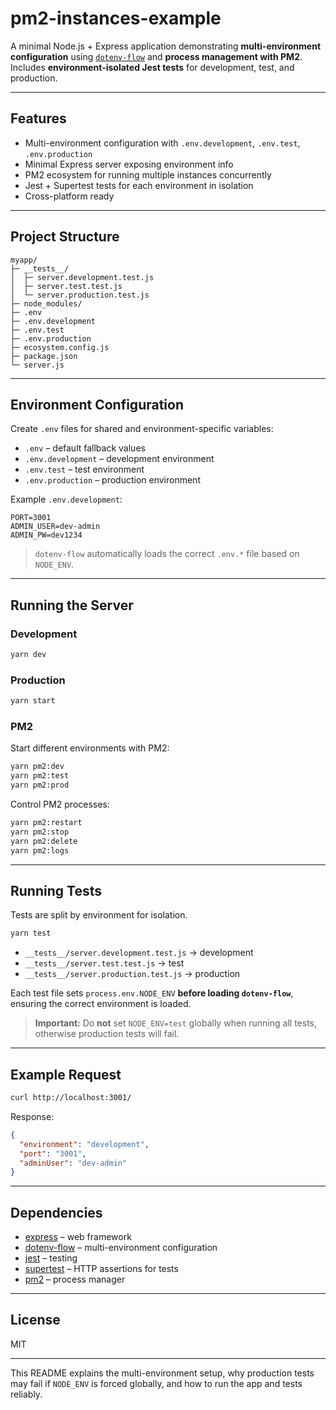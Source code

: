 # pm2-instances-example

A minimal Node.js + Express application demonstrating **multi-environment configuration** using [`dotenv-flow`](https://www.npmjs.com/package/dotenv-flow) and **process management with PM2**. Includes **environment-isolated Jest tests** for development, test, and production.

---

## Features

* Multi-environment configuration with `.env.development`, `.env.test`, `.env.production`
* Minimal Express server exposing environment info
* PM2 ecosystem for running multiple instances concurrently
* Jest + Supertest tests for each environment in isolation
* Cross-platform ready

---

## Project Structure

```
myapp/
├─ __tests__/
│  ├─ server.development.test.js
│  ├─ server.test.test.js
│  └─ server.production.test.js
├─ node_modules/
├─ .env
├─ .env.development
├─ .env.test
├─ .env.production
├─ ecosystem.config.js
├─ package.json
└─ server.js
```

---

## Environment Configuration

Create `.env` files for shared and environment-specific variables:

* `.env` – default fallback values
* `.env.development` – development environment
* `.env.test` – test environment
* `.env.production` – production environment

Example `.env.development`:

```env
PORT=3001
ADMIN_USER=dev-admin
ADMIN_PW=dev1234
```

> `dotenv-flow` automatically loads the correct `.env.*` file based on `NODE_ENV`.

---

## Running the Server

### Development

```bash
yarn dev
```

### Production

```bash
yarn start
```

### PM2

Start different environments with PM2:

```bash
yarn pm2:dev
yarn pm2:test
yarn pm2:prod
```

Control PM2 processes:

```bash
yarn pm2:restart
yarn pm2:stop
yarn pm2:delete
yarn pm2:logs
```

---

## Running Tests

Tests are split by environment for isolation.

```bash
yarn test
```

* `__tests__/server.development.test.js` → development
* `__tests__/server.test.test.js` → test
* `__tests__/server.production.test.js` → production

Each test file sets `process.env.NODE_ENV` **before loading `dotenv-flow`**, ensuring the correct environment is loaded.

> **Important:** Do **not** set `NODE_ENV=test` globally when running all tests, otherwise production tests will fail.

---

## Example Request

```bash
curl http://localhost:3001/
```

Response:

```json
{
  "environment": "development",
  "port": "3001",
  "adminUser": "dev-admin"
}
```

---

## Dependencies

* [express](https://www.npmjs.com/package/express) – web framework
* [dotenv-flow](https://www.npmjs.com/package/dotenv-flow) – multi-environment configuration
* [jest](https://www.npmjs.com/package/jest) – testing
* [supertest](https://www.npmjs.com/package/supertest) – HTTP assertions for tests
* [pm2](https://www.npmjs.com/package/pm2) – process manager

---

## License

MIT

---

This README explains the multi-environment setup, why production tests may fail if `NODE_ENV` is forced globally, and how to run the app and tests reliably.
